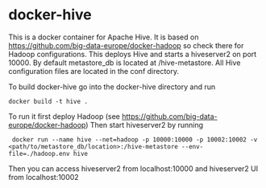 # docker-hive

This is a docker container for Apache Hive. It is based on https://github.com/big-data-europe/docker-hadoop so check there for Hadoop configurations.
This deploys Hive and starts a hiveserver2 on port 10000. 
By default metastore_db is located at /hive-metastore. All Hive configuration files are located in the conf directory.

To build docker-hive go into the docker-hive directory and run

    docker build -t hive .

To run it first deploy Hadoop (see https://github.com/big-data-europe/docker-hadoop)
Then start hiveserver2 by running

     docker run --name hive --net=hadoop -p 10000:10000 -p 10002:10002 -v <path/to/metastore_db/location>:/hive-metastore --env-file=./hadoop.env hive

Then you can access hiveserver2 from localhost:10000 and hiveserver2 UI from localhost:10002
 
